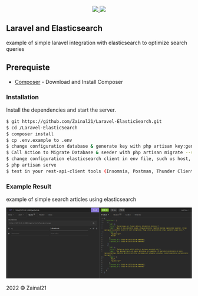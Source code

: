 <p align="center"><a href="https://laravel.com" target="_blank"><img src="https://raw.githubusercontent.com/laravel/art/master/logo-lockup/5%20SVG/2%20CMYK/1%20Full%20Color/laravel-logolockup-cmyk-red.svg" width="400">
<img width="auto" height="120"  width="100" src="https://www.elastic.co/static-res/images/elastic-logo-200.png"/></a>
</p>

## Laravel and Elasticsearch

example of simple laravel integration with elasticsearch to optimize search queries

## Prerequiste

-   [Composer](https://getcomposer.org/) - Download and Install Composer

### Installation

Install the dependencies and start the server.

```sh
$ git https://github.com/Zainal21/Laravel-ElasticSearch.git
$ cd /Laravel-ElasticSearch
$ composer install
$ cp .env.example to .env
$ change configuration database & generate key with php artisan key:generate
$ Call Action to Migrate Database & seeder with php artisan migrate --seed
$ change configuration elasticsearch client in env file, such us host, username, password and port
$ php artisan serve
$ test in your rest-api-client tools (Insomnia, Postman, Thunder Client .etc)
```

### Example Result

example of simple search articles using elasticsearch

![Image](public/example-result.png)

2022 © Zainal21
